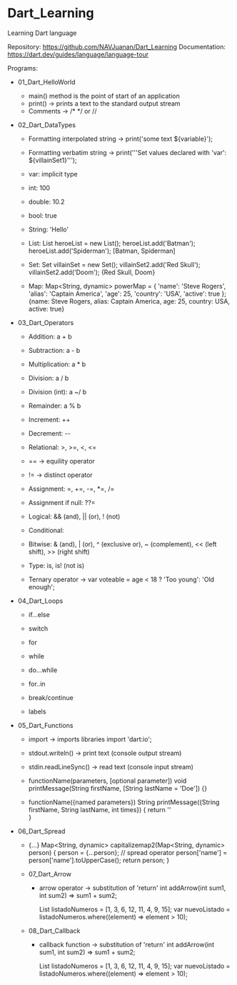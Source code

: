 # Dart_Learning
Learning Dart language


Repository: https://github.com/NAVJuanan/Dart_Learning
Documentation: https://dart.dev/guides/language/language-tour


Programs:


 - 01_Dart_HelloWorld

	- main() method is the point of start of an application
	- print() -> prints a text to the standard output stream
	- Comments -> /* */ or //


 - 02_Dart_DataTypes

 	- Formatting interpolated string -> print('some text ${variable}'); 
	- Formatting verbatim string -> print('''Set values declared with 'var': ${villainSet1}''');
	
	- var: implicit type

	- int: 100
	- double: 10.2
	- bool: true
	- String: 'Hello'

  	- List: List<String> heroeList = new List();
  			heroeList.add('Batman');
  			heroeList.add('Spiderman');
	[Batman, Spiderman]

  	- Set: Set<String> villainSet = new Set();
  			villainSet2.add('Red Skull');
  			villainSet2.add('Doom');
	{Red Skull, Doom}

	- Map: Map<String, dynamic> powerMap = {
    			'name': 'Steve Rogers',
    			'alias': 'Captain America',
    			'age': 25,
    			'country': 'USA',
    			'active': true
  			};
	{name: Steve Rogers, alias: Captain America, age: 25, country: USA, active: true}


 - 03_Dart_Operators

	- Addition:       a + b
	- Subtraction:    a - b
	- Multiplication: a * b
	- Division:       a / b
	- Division (int): a ~/ b
	- Remainder:      a % b

	- Increment: ++
	- Decrement: --

	- Relational: >, >=, <, <=

	- == -> equility operator
	- != -> distinct operator

	- Assignment: =, +=, -=, *=, /=
	- Assignment if null: ??=

	- Logical: && (and), || (or), ! (not)

	- Conditional:

	- Bitwise: & (and), | (or), ^ (exclusive or), ~ (complement), << (left shift), >> (right shift)

	- Type: is, is! (not is)

	- Ternary operator -> var voteable = age < 18 ? 'Too young': 'Old enough';


 - 04_Dart_Loops

	- if...else

	- switch

	- for	

	- while

	- do...while

	- for..in

	- break/continue

	- labels


 - 05_Dart_Functions

	- import -> imports libraries
		import 'dart:io';

	- stdout.writeln() -> print text (console output stream)
	- stdin.readLineSync() -> read text (console input stream)

	- <return value> functionName(parameters, [optional parameter])
		void printMessage(String firstName, [String lastName = 'Doe']) {}

	- <return value> functionName({named parameters})
		String printMessage({String firstName, String lastName, int times}) {
			return ''		
		}


 - 06_Dart_Spread

	- <object> {...<object>}
		Map<String, dynamic> capitalizemap2(Map<String, dynamic> person) {
  		person = {...person}; // spread operator
  		person['name'] = person['name'].toUpperCase();
  		return person;
		}


 - 07_Dart_Arrow

	- arrow operator -> substitution of 'return'
		int addArrow(int sum1, int sum2) => sum1 + sum2;

		List<int> listadoNumeros = [1, 3, 6, 12, 11, 4, 9, 15];
		var nuevoListado = listadoNumeros.where((element) => element > 10);


 - 08_Dart_Callback

	- callback function -> substitution of 'return'
		int addArrow(int sum1, int sum2) => sum1 + sum2;

		List<int> listadoNumeros = [1, 3, 6, 12, 11, 4, 9, 15];
		var nuevoListado = listadoNumeros.where((element) => element > 10);